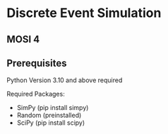 # Discrete Event Simulation
## MOSI 4
## Prerequisites
Python Version 3.10 and above required

Required Packages:
- SimPy (pip install simpy)
- Random (preinstalled)
- SciPy (pip install scipy)



